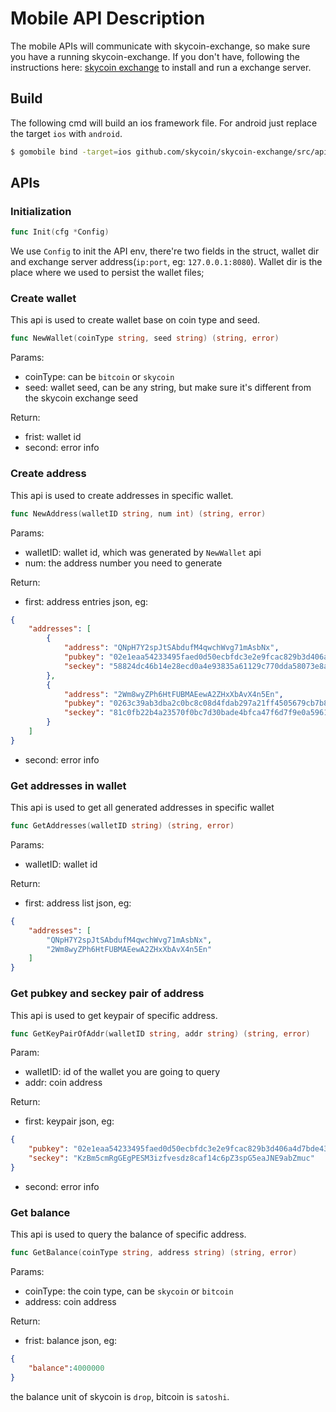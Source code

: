 # Mobile API Description

The mobile APIs will communicate with skycoin-exchange, so make sure you have a running skycoin-exchange. 
If you don't have, following the instructions here: [skycoin exchange](https://github.com/skycoin/skycoin-exchange)
to install and run a exchange server.

## Build

The following cmd will build an ios framework file. For android just replace the target `ios` with `android`.

``` bash
$ gomobile bind -target=ios github.com/skycoin/skycoin-exchange/src/api/mobile
```

## APIs

### Initialization

```go
func Init(cfg *Config)
```

We use `Config` to init the API env, there're two fields in the struct, wallet dir
and exchange server address(`ip:port`, eg: `127.0.0.1:8080`). Wallet dir is the place where we used to persist the
wallet files;


### Create wallet

This api is used to create wallet base on coin type and seed.

```go
func NewWallet(coinType string, seed string) (string, error)
```

Params:

* coinType: can be `bitcoin` or `skycoin`
* seed: wallet seed, can be any string, but make sure it's different from the skycoin exchange seed

Return:

* frist: wallet id
* second: error info

### Create address

This api is used to create addresses in specific wallet.

```go
func NewAddress(walletID string, num int) (string, error)
```

Params:

* walletID: wallet id, which was generated by `NewWallet` api
* num: the address number you need to generate

Return:

* first: address entries json, eg:

```json
{
    "addresses": [
        {
            "address": "QNpH7Y2spJtSAbdufM4qwchWvg71mAsbNx",
            "pubkey": "02e1eaa54233495faed0d50ecbfdc3e2e9fcac829b3d406a4d7bde43ff4452a0f7",
            "seckey": "58824dc46b14e28ecd0a4e93835a61129c770dda58073e8a7bd042d6b5f32a17"
        },
        {
            "address": "2Wm8wyZPh6HtFUBMAEewA2ZHxXbAvX4n5En",
            "pubkey": "0263c39ab3dba2c0bc8c08d4fdab297a21ff4505679cb7b8d832af27e4db7a0344",
            "seckey": "81c0fb22b4a23570f0bc7d30bade4bfca47f6d7f9e0a59613a54eccc333197ed"
        }
    ]
}
```

* second: error info

### Get addresses in wallet

This api is used to get all generated addresses in specific wallet

```go
func GetAddresses(walletID string) (string, error)
```

Params:

* walletID: wallet id

Return:

* first: address list json, eg:

```json
{
    "addresses": [
        "QNpH7Y2spJtSAbdufM4qwchWvg71mAsbNx",
        "2Wm8wyZPh6HtFUBMAEewA2ZHxXbAvX4n5En"
    ]
}
```

### Get pubkey and seckey pair of address

This api is used to get keypair of specific address.

```go
func GetKeyPairOfAddr(walletID string, addr string) (string, error)
```

Param:

* walletID: id of the wallet you are going to query
* addr: coin address

Return:

* first: keypair json, eg:

```json
{
    "pubkey": "02e1eaa54233495faed0d50ecbfdc3e2e9fcac829b3d406a4d7bde43ff4452a0f7",
    "seckey": "KzBm5cmRgGEgPESM3izfvesdz8caf14c6pZ3spG5eaJNE9abZmuc"
}
```

* second: error info

### Get balance

This api is used to query the balance of specific address.

```go
func GetBalance(coinType string, address string) (string, error)
```

Params:

* coinType: the coin type, can be `skycoin` or `bitcoin`
* address: coin address

Return:

* frist: balance json, eg:

```json
{
    "balance":4000000
}
```

the balance unit of skycoin is `drop`, bitcoin is `satoshi`.